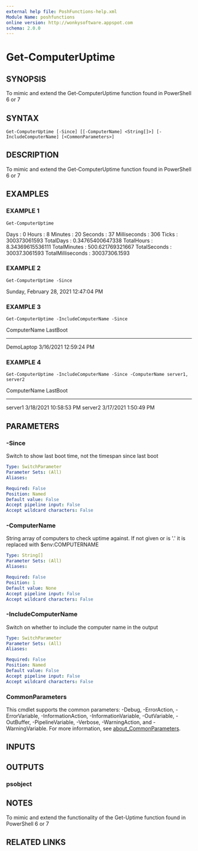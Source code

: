 ```yaml
---
external help file: PoshFunctions-help.xml
Module Name: poshfunctions
online version: http://wonkysoftware.appspot.com
schema: 2.0.0
---
```


# Get-ComputerUptime

## SYNOPSIS
To mimic and extend the Get-ComputerUptime function found in PowerShell 6 or 7

## SYNTAX

```
Get-ComputerUptime [-Since] [[-ComputerName] <String[]>] [-IncludeComputerName] [<CommonParameters>]
```

## DESCRIPTION
To mimic and extend the Get-ComputerUptime function found in PowerShell 6 or 7

## EXAMPLES

### EXAMPLE 1
```
Get-ComputerUptime
```

Days              : 0
Hours             : 8
Minutes           : 20
Seconds           : 37
Milliseconds      : 306
Ticks             : 300373061593
TotalDays         : 0.34765400647338
TotalHours        : 8.34369615536111
TotalMinutes      : 500.621769321667
TotalSeconds      : 30037.3061593
TotalMilliseconds : 30037306.1593

### EXAMPLE 2
```
Get-ComputerUptime -Since
```

Sunday, February 28, 2021 12:47:04 PM

### EXAMPLE 3
```
Get-ComputerUptime -IncludeComputerName -Since
```

ComputerName LastBoot
------------ --------
DemoLaptop   3/16/2021 12:59:24 PM

### EXAMPLE 4
```
Get-ComputerUptime -IncludeComputerName -Since -ComputerName server1, server2
```

ComputerName LastBoot
------------ --------
server1      3/18/2021 10:58:53 PM
server2      3/17/2021 1:50:49 PM

## PARAMETERS

### -Since
Switch to show last boot time, not the timespan since last boot

```yaml
Type: SwitchParameter
Parameter Sets: (All)
Aliases:

Required: False
Position: Named
Default value: False
Accept pipeline input: False
Accept wildcard characters: False
```

### -ComputerName
String array of computers to check uptime against.
If not given or is '.' it is replaced with $env:COMPUTERNAME

```yaml
Type: String[]
Parameter Sets: (All)
Aliases:

Required: False
Position: 1
Default value: None
Accept pipeline input: False
Accept wildcard characters: False
```

### -IncludeComputerName
Switch on whether to include the computer name in the output

```yaml
Type: SwitchParameter
Parameter Sets: (All)
Aliases:

Required: False
Position: Named
Default value: False
Accept pipeline input: False
Accept wildcard characters: False
```

### CommonParameters
This cmdlet supports the common parameters: -Debug, -ErrorAction, -ErrorVariable, -InformationAction, -InformationVariable, -OutVariable, -OutBuffer, -PipelineVariable, -Verbose, -WarningAction, and -WarningVariable. For more information, see [about_CommonParameters](http://go.microsoft.com/fwlink/?LinkID=113216).

## INPUTS

## OUTPUTS

### psobject
## NOTES
To mimic and extend the functionality of the Get-Uptime function found in PowerShell 6 or 7

## RELATED LINKS
